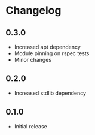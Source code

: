 # Changelog

## 0.3.0
* Increased apt dependency
* Module pinning on rspec tests
* Minor changes

## 0.2.0
* Increased stdlib dependency

## 0.1.0
* Initial release
